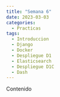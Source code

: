 ```yaml
---
title: "Semana 6"
date: 2023-03-03
categories:
  - Practicas
tags:
  - Introduccion
  - Django
  - Docker
  - Despliegue D1
  - Elasticsearch
  - Despliegue D1C
  - Dash
---
```


Contenido